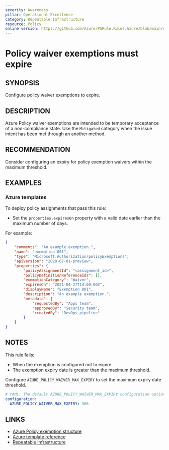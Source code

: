 ```yaml
---
severity: Awareness
pillar: Operational Excellence
category: Repeatable Infrastructure
resource: Policy
online version: https://github.com/Azure/PSRule.Rules.Azure/blob/main/docs/en/rules/Azure.Policy.WaiverExpiry.md
---
```


# Policy waiver exemptions must expire

## SYNOPSIS

Configure policy waiver exemptions to expire.

## DESCRIPTION

Azure Policy waiver exemptions are intended to be temporary acceptance of a non-compliance state.
Use the `Mitigated` category when the issue intent has been met through an another method.

## RECOMMENDATION

Consider configuring an expiry for policy exemption waivers within the maximum threshold.

## EXAMPLES

### Azure templates

To deploy policy assignments that pass this rule:

- Set the `properties.expiresOn` property with a valid date earlier than the maximum number of days.

For example:

```json
{
    "comments": "An example exemption.",
    "name": "exemption-001",
    "type": "Microsoft.Authorization/policyExemptions",
    "apiVersion": "2020-07-01-preview",
    "properties": {
        "policyAssignmentId": "<assignment_id>",
        "policyDefinitionReferenceIds": [],
        "exemptionCategory": "Waiver",
        "expiresOn": "2021-04-27T14:00:00Z",
        "displayName": "Exemption 001",
        "description": "An example exemption.",
        "metadata": {
            "requestedBy": "Apps team",
            "approvedBy": "Security team",
            "createdBy": "DevOps pipeline"
        }
    }
}
```

## NOTES

This rule fails:

- When the exemption is configured not to expire.
- The exemption expiry date is greater than the maximum threshold.

Configure `AZURE_POLICY_WAIVER_MAX_EXPIRY` to set the maximum expiry date threshold.

```yaml
# YAML: The default AZURE_POLICY_WAIVER_MAX_EXPIRY configuration option
configuration:
  AZURE_POLICY_WAIVER_MAX_EXPIRY: 366
```

## LINKS

- [Azure Policy exemption structure](https://docs.microsoft.com/azure/governance/policy/concepts/exemption-structure)
- [Azure template reference](https://docs.microsoft.com/azure/templates/microsoft.authorization/policyexemptions)
- [Repeatable Infrastructure](https://docs.microsoft.com/azure/architecture/framework/devops/automation-infrastructure)
